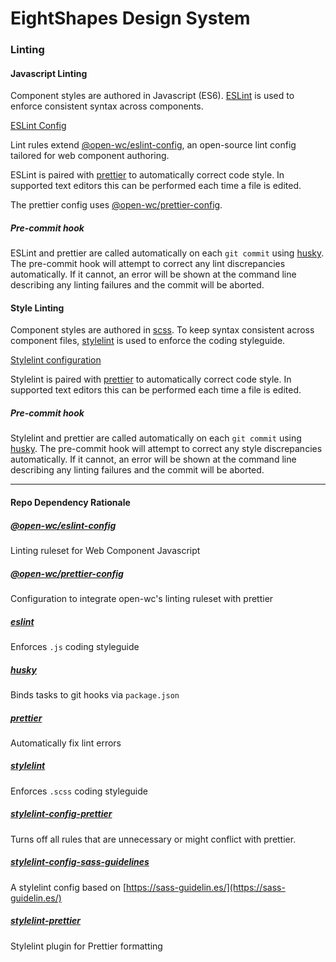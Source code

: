 # EightShapes Design System

### Linting

#### Javascript Linting
Component styles are authored in 	Javascript (ES6). [ESLint](https://eslint.org) is used to enforce consistent syntax across components.

[ESLint Config](./package.json#L32)

Lint rules extend [@open-wc/eslint-config](https://github.com/open-wc/open-wc/blob/master/packages/eslint-config/index.js), an open-source lint config tailored for web component authoring.

ESLint is paired with [prettier](https://prettier.io) to automatically correct code style. In supported text editors this can be performed each time a file is edited.

The prettier config uses [@open-wc/prettier-config](https://github.com/open-wc/open-wc/blob/master/packages/prettier-config/prettier.config.js).

##### Pre-commit hook
ESLint and prettier are called automatically on each `git commit` using [husky](https://github.com/typicode/husky#readme). The pre-commit hook will attempt to correct any lint discrepancies automatically. If it cannot, an error will be shown at the command line describing any linting failures and the commit will be aborted.

#### Style Linting
Component styles are authored in 	[scss](https://sass-lang.com). To keep syntax consistent across component files, [stylelint](https://stylelint.io) is used to enforce the coding styleguide.

[Stylelint configuration](./.stylelintrc.json)

Stylelint is paired with [prettier](https://prettier.io) to automatically correct code style. In supported text editors this can be performed each time a file is edited.

##### Pre-commit hook
Stylelint and prettier are called automatically on each `git commit` using [husky](https://github.com/typicode/husky#readme). The pre-commit hook will attempt to correct any style discrepancies automatically. If it cannot, an error will be shown at the command line describing any linting failures and the commit will be aborted.

---
#### Repo Dependency Rationale
##### [@open-wc/eslint-config](https://github.com/open-wc/open-wc/blob/master/packages/eslint-config/index.js)
Linting ruleset for Web Component Javascript

##### [@open-wc/prettier-config](https://github.com/open-wc/open-wc/blob/master/packages/prettier-config/prettier.config.js)
Configuration to integrate open-wc's linting ruleset with prettier

##### [eslint](https://eslint.org)
Enforces `.js` coding styleguide

##### [husky](https://github.com/typicode/husky#readme)
Binds tasks to git hooks via `package.json`

##### [prettier](https://prettier.io)
Automatically fix lint errors

##### [stylelint](https://stylelint.io)
Enforces `.scss` coding styleguide

##### [stylelint-config-prettier](https://github.com/prettier/stylelint-config-prettier)
Turns off all rules that are unnecessary or might conflict with prettier.

##### [stylelint-config-sass-guidelines](https://github.com/bjankord/stylelint-config-sass-guidelines)
A stylelint config based on [https://sass-guidelin.es/](https://sass-guidelin.es/)

##### [stylelint-prettier](https://github.com/prettier/stylelint-prettier)
Stylelint plugin for Prettier formatting
